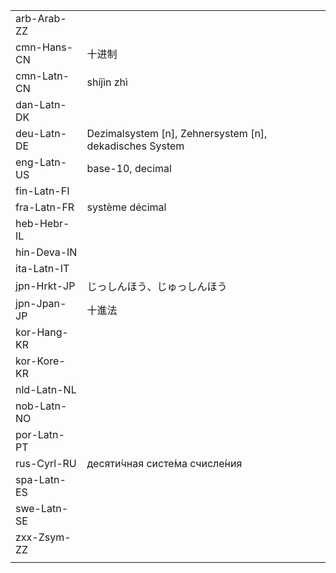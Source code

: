 | | | |
|-|-|-|
| arb-Arab-ZZ |  |  |
| cmn-Hans-CN | 十进制 |  |
| cmn-Latn-CN | shíjìn zhì |  |
| dan-Latn-DK |  |  |
| deu-Latn-DE | Dezimalsystem [n], Zehnersystem [n], dekadisches System |  |
| eng-Latn-US | base-10, decimal |  |
| fin-Latn-FI |  |  |
| fra-Latn-FR | système décimal |  |
| heb-Hebr-IL |  |  |
| hin-Deva-IN |  |  |
| ita-Latn-IT |  |  |
| jpn-Hrkt-JP | じっしんほう、じゅっしんほう |  |
| jpn-Jpan-JP | 十進法 |  |
| kor-Hang-KR |  |  |
| kor-Kore-KR |  |  |
| nld-Latn-NL |  |  |
| nob-Latn-NO |  |  |
| por-Latn-PT |  |  |
| rus-Cyrl-RU | десяти́чная систе́ма счисле́ния |  |
| spa-Latn-ES |  |  |
| swe-Latn-SE |  |  |
| zxx-Zsym-ZZ |  |  |
|  |  |  |
